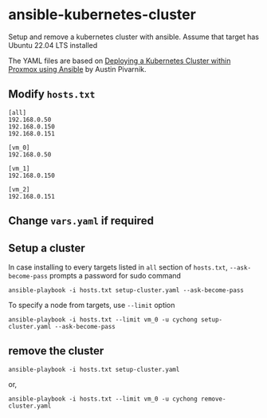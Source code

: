 # ansible-kubernetes-cluster

Setup and remove a kubernetes cluster with ansible.
Assume that target has Ubuntu 22.04 LTS installed

The YAML files are based on [Deploying a Kubernetes Cluster within Proxmox using Ansible](https://austinsnerdythings.com/2022/04/25/deploying-a-kubernetes-cluster-within-proxmox-using-ansible/) by Austin Pivarnik.

## Modify `hosts.txt`

```
[all]
192.168.0.50
192.168.0.150
192.168.0.151

[vm_0]
192.168.0.50

[vm_1]
192.168.0.150

[vm_2]
192.168.0.151
```

## Change `vars.yaml` if required

## Setup a cluster

In case installing to every targets listed in `all` section of `hosts.txt`,
`--ask-become-pass` prompts a password for sudo command

```
ansible-playbook -i hosts.txt setup-cluster.yaml --ask-become-pass
```

To specify a node from targets, use `--limit` option

```
ansible-playbook -i hosts.txt --limit vm_0 -u cychong setup-cluster.yaml --ask-become-pass
```

## remove the cluster

```
ansible-playbook -i hosts.txt setup-cluster.yaml
```

or,

```
ansible-playbook -i hosts.txt --limit vm_0 -u cychong remove-cluster.yaml
```
